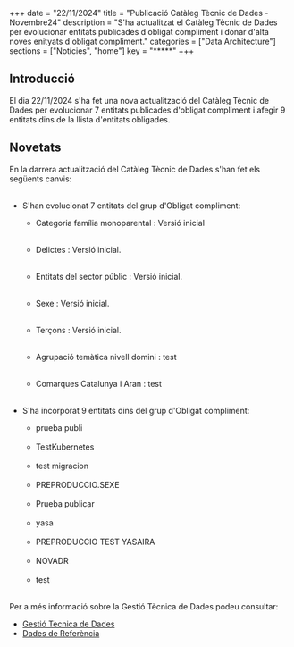 +++ 
date        = "22/11/2024" 
title       = "Publicació Catàleg Tècnic de Dades - Novembre24" 
description = "S'ha actualitzat el Catàleg Tècnic de Dades per evolucionar entitats publicades d'obligat compliment i donar d'alta noves enityats d'obligat compliment." 
categories  = ["Data Architecture"] 
sections    = ["Notícies", "home"] 
key = "*****" 
+++ 

  

## Introducció 

El dia 22/11/2024 s'ha fet una nova actualització del Catàleg Tècnic de Dades per evolucionar 7 entitats publicades d'obligat compliment i afegir 9 entitats dins de la llista d'entitats obligades. 

## Novetats 

En la darrera actualització del Catàleg Tècnic de Dades s'han fet els següents canvis:<br><br> 

- S'han evolucionat 7 entitats del grup d'Obligat compliment:<br> 

  - Categoria família monoparental : Versió inicial<br><br>
  - Delictes : Versió inicial.<br><br>
  - Entitats del sector públic : Versió inicial.<br><br>
  - Sexe : Versió inicial.<br><br>
  - Terçons : Versió inicial.<br><br>




  - Agrupació temàtica nivell domini : test<br><br>
  - Comarques Catalunya i Aran : test<br><br>





- S'ha incorporat 9 entitats dins del grup d'Obligat compliment:<br> 

  - prueba publi<br><br>
  - TestKubernetes<br><br>
  - test migracion<br><br>
  - PREPRODUCCIO.SEXE<br><br>
  - Prueba publicar<br><br>
  - yasa<br><br>
  - PREPRODUCCIO TEST YASAIRA<br><br>
  - NOVADR<br><br>
  - test<br><br>




Per a més informació sobre la Gestió Tècnica de Dades podeu consultar: 


* [Gestió Tècnica de Dades](https://canigo.ctti.gencat.cat/plataformes/dadesref/gestiodades/) 
* [Dades de Referència](https://canigo.ctti.gencat.cat/plataformes/dadesref/dadesref/) 
